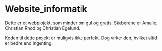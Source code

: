 # Website_informatik
Dette er et webprojekt, som minder om gul og gratis. Skaberene er Amalie, Christian Rhod og Christian Egelund.

Koden til dette projekt er muligvis ikke perfekt. Dog virker den, hvilket altid er bedre end ingenting. 
